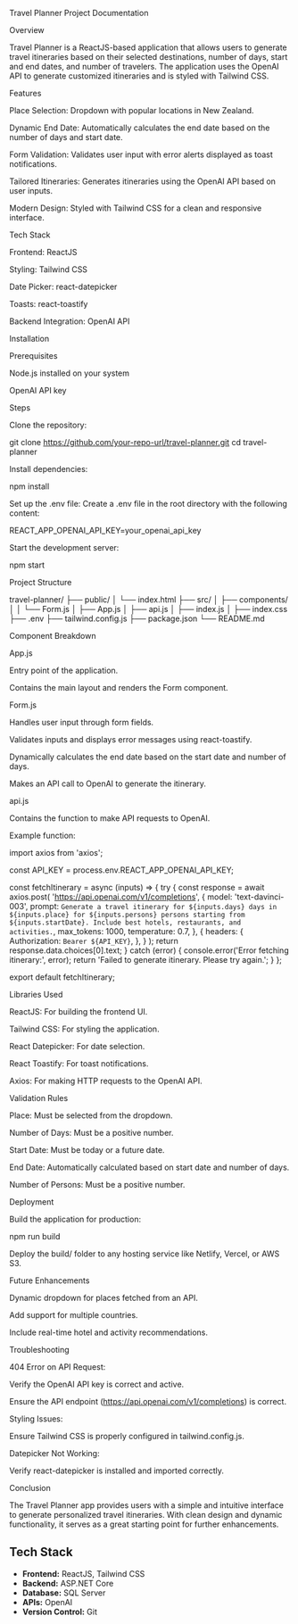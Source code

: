 Travel Planner Project Documentation

Overview

Travel Planner is a ReactJS-based application that allows users to generate travel itineraries based on their selected destinations, number of days, start and end dates, and number of travelers. The application uses the OpenAI API to generate customized itineraries and is styled with Tailwind CSS.

Features

Place Selection: Dropdown with popular locations in New Zealand.

Dynamic End Date: Automatically calculates the end date based on the number of days and start date.

Form Validation: Validates user input with error alerts displayed as toast notifications.

Tailored Itineraries: Generates itineraries using the OpenAI API based on user inputs.

Modern Design: Styled with Tailwind CSS for a clean and responsive interface.

Tech Stack

Frontend: ReactJS

Styling: Tailwind CSS

Date Picker: react-datepicker

Toasts: react-toastify

Backend Integration: OpenAI API

Installation

Prerequisites

Node.js installed on your system

OpenAI API key

Steps

Clone the repository:

git clone https://github.com/your-repo-url/travel-planner.git
cd travel-planner

Install dependencies:

npm install

Set up the .env file: Create a .env file in the root directory with the following content:

REACT_APP_OPENAI_API_KEY=your_openai_api_key

Start the development server:

npm start

Project Structure

travel-planner/
├── public/
│   └── index.html
├── src/
│   ├── components/
│   │   └── Form.js
│   ├── App.js
│   ├── api.js
│   ├── index.js
│   ├── index.css
├── .env
├── tailwind.config.js
├── package.json
└── README.md

Component Breakdown

App.js

Entry point of the application.

Contains the main layout and renders the Form component.

Form.js

Handles user input through form fields.

Validates inputs and displays error messages using react-toastify.

Dynamically calculates the end date based on the start date and number of days.

Makes an API call to OpenAI to generate the itinerary.

api.js

Contains the function to make API requests to OpenAI.

Example function:

import axios from 'axios';

const API_KEY = process.env.REACT_APP_OPENAI_API_KEY;

const fetchItinerary = async (inputs) => {
  try {
    const response = await axios.post(
      'https://api.openai.com/v1/completions',
      {
        model: 'text-davinci-003',
        prompt: `Generate a travel itinerary for ${inputs.days} days in ${inputs.place} for ${inputs.persons} persons starting from ${inputs.startDate}. Include best hotels, restaurants, and activities.`,
        max_tokens: 1000,
        temperature: 0.7,
      },
      {
        headers: {
          Authorization: `Bearer ${API_KEY}`,
        },
      }
    );
    return response.data.choices[0].text;
  } catch (error) {
    console.error('Error fetching itinerary:', error);
    return 'Failed to generate itinerary. Please try again.';
  }
};

export default fetchItinerary;

Libraries Used

ReactJS: For building the frontend UI.

Tailwind CSS: For styling the application.

React Datepicker: For date selection.

React Toastify: For toast notifications.

Axios: For making HTTP requests to the OpenAI API.

Validation Rules

Place: Must be selected from the dropdown.

Number of Days: Must be a positive number.

Start Date: Must be today or a future date.

End Date: Automatically calculated based on start date and number of days.

Number of Persons: Must be a positive number.

Deployment

Build the application for production:

npm run build

Deploy the build/ folder to any hosting service like Netlify, Vercel, or AWS S3.

Future Enhancements

Dynamic dropdown for places fetched from an API.

Add support for multiple countries.

Include real-time hotel and activity recommendations.

Troubleshooting

404 Error on API Request:

Verify the OpenAI API key is correct and active.

Ensure the API endpoint (https://api.openai.com/v1/completions) is correct.

Styling Issues:

Ensure Tailwind CSS is properly configured in tailwind.config.js.

Datepicker Not Working:

Verify react-datepicker is installed and imported correctly.

Conclusion

The Travel Planner app provides users with a simple and intuitive interface to generate personalized travel itineraries. With clean design and dynamic functionality, it serves as a great starting point for further enhancements.

## Tech Stack

- **Frontend:** ReactJS, Tailwind CSS
- **Backend:** ASP.NET Core
- **Database:** SQL Server
- **APIs:** OpenAI
- **Version Control:** Git
